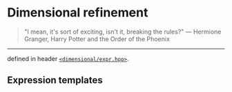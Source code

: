 # Dimensional refinement

>"I mean, it's sort of exciting, isn't it, breaking the rules?" — Hermione Granger, Harry Potter and the Order of the Phoenix

----------------------


defined in header [`<dimensional/expr.hpp>`]().

## Expression templates

